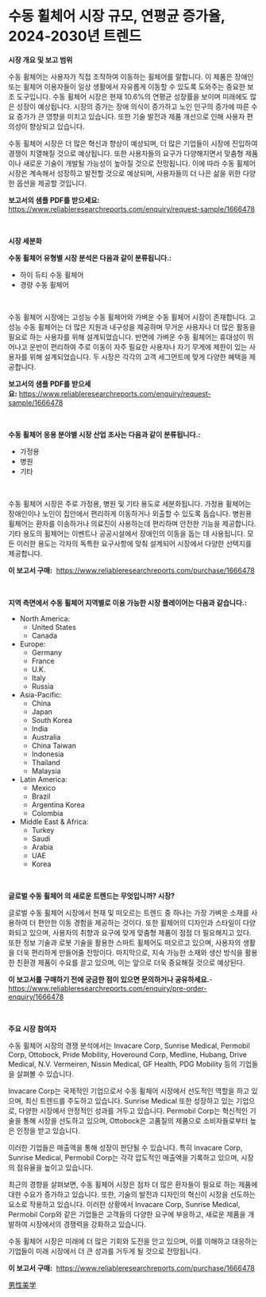 <p><h1>수동 휠체어 시장 규모, 연평균 증가율, 2024-2030년 트렌드</h1></p><p><strong>시장 개요 및 보고 범위</strong></p>
<p><p>수동 휠체어는 사용자가 직접 조작하여 이동하는 휠체어를 말합니다. 이 제품은 장애인 또는 휠체어 이용자들이 일상 생활에서 자유롭게 이동할 수 있도록 도와주는 중요한 보조 도구입니다. 수동 휠체어 시장은 현재 10.6%의 연평균 성장률을 보이며 미래에도 많은 성장이 예상됩니다. 시장의 증가는 장애 의식이 증가하고 노인 인구의 증가에 따른 수요 증가가 큰 영향을 미치고 있습니다. 또한 기술 발전과 제품 개선으로 인해 사용자 편의성이 향상되고 있습니다. </p><p>수동 휠체어 시장은 더 많은 혁신과 향상이 예상되며, 더 많은 기업들이 시장에 진입하여 경쟁이 치열해질 것으로 예상됩니다. 또한 사용자들의 요구가 다양해지면서 맞춤형 제품이나 새로운 기술이 개발될 가능성이 높아질 것으로 전망됩니다. 이에 따라 수동 휠체어 시장은 계속해서 성장하고 발전할 것으로 예상되며, 사용자들의 더 나은 삶을 위한 다양한 옵션을 제공할 것입니다.</p></p>
<p><strong>보고서의 샘플 PDF를 받으세요:</strong> <a href="https://www.reliableresearchreports.com/enquiry/request-sample/1666478">https://www.reliableresearchreports.com/enquiry/request-sample/1666478</a></p>
<p>&nbsp;</p>
<p><strong>시장 세분화</strong></p>
<p><strong>수동 휠체어 유형별 시장 분석은 다음과 같이 분류됩니다.:</strong></p>
<p><ul><li>하이 듀티 수동 휠체어</li><li>경량 수동 휠체어</li></ul></p>
<p>&nbsp;</p>
<p><p>수동 휠체어 시장에는 고성능 수동 휠체어와 가벼운 수동 휠체어 시장이 존재합니다. 고성능 수동 휠체어는 더 많은 지원과 내구성을 제공하며 무거운 사용자나 더 많은 활동을 필요로 하는 사용자를 위해 설계되었습니다. 반면에 가벼운 수동 휠체어는 휴대성이 뛰어나고 운반이 편리하여 주로 이동이 자주 필요한 사용자나 자기 무게에 제한이 있는 사용자를 위해 설계되었습니다. 두 시장은 각각의 고객 세그먼트에 맞게 다양한 혜택을 제공합니다.</p></p>
<p><strong>보고서의 샘플 PDF를 받으세요:</strong>&nbsp;<a href="https://www.reliableresearchreports.com/enquiry/request-sample/1666478">https://www.reliableresearchreports.com/enquiry/request-sample/1666478</a></p>
<p>&nbsp;</p>
<p><strong> 수동 휠체어 응용 분야별 시장 산업 조사는 다음과 같이 분류됩니다.:</strong></p>
<p><ul><li>가정용</li><li>병원</li><li>기타</li></ul></p>
<p>&nbsp;</p>
<p><p>수동 휠체어 시장은 주로 가정용, 병원 및 기타 용도로 세분화됩니다. 가정용 휠체어는 장애인이나 노인이 집안에서 편리하게 이동하거나 외출할 수 있도록 돕습니다. 병원용 휠체어는 환자를 이송하거나 의료진이 사용하는데 편리하며 안전한 기능을 제공합니다. 기타 용도의 휠체어는 이벤트나 공공시설에서 장애인의 이동을 돕는 데 사용됩니다. 모든 이러한 용도는 각자의 독특한 요구사항에 맞춰 설계되어 시장에서 다양한 선택지를 제공합니다.</p></p>
<p><strong>이 보고서 구매:</strong>&nbsp; <a href="https://www.reliableresearchreports.com/purchase/1666478">https://www.reliableresearchreports.com/purchase/1666478</a></p>
<p>&nbsp;</p>
<p><strong>지역 측면에서 수동 휠체어 지역별로 이용 가능한 시장 플레이어는 다음과 같습니다.:</strong></p>
<p><ul>
    <li>
        North America:
        <ul>
            <li>United States</li>
            <li>Canada</li>
        </ul>
    </li>
    <li>
        Europe:
        <ul>
            <li>Germany</li>
            <li>France</li>
            <li>U.K.</li>
            <li>Italy</li>
            <li>Russia</li>
        </ul>
    </li>
    <li>
        Asia-Pacific:
        <ul>
            <li>China</li>
            <li>Japan</li>
            <li>South Korea</li>
            <li>India</li>
            <li>Australia</li>
            <li>China Taiwan</li>
            <li>Indonesia</li>
            <li>Thailand</li>
            <li>Malaysia</li>
        </ul>
    </li>
    <li>
        Latin America:
        <ul>
            <li>Mexico</li>
            <li>Brazil</li>
            <li>Argentina Korea</li>
            <li>Colombia</li>
        </ul>
    </li>
    <li>
        Middle East & Africa:
        <ul>
            <li>Turkey</li>
            <li>Saudi</li>
            <li>Arabia</li>
            <li>UAE</li>
            <li>Korea</li>
        </ul>
    </li>
    </ul></p>
<p>&nbsp;</p>
<p><strong>글로벌 수동 휠체어 의 새로운 트렌드는 무엇입니까? 시장?</strong></p>
<p><p>글로벌 수동 휠체어 시장에서 현재 및 떠오르는 트렌드 중 하나는 가장 가벼운 소재를 사용하여 더 편안한 이동 경험을 제공하는 것이다. 또한 휠체어의 디자인과 스타일이 다양화되고 있으며, 사용자의 취향과 요구에 맞게 맞춤형 제품이 점점 더 필요해지고 있다. 또한 정보 기술과 로봇 기술을 활용한 스마트 휠체어도 떠오르고 있으며, 사용자의 생활을 더욱 편리하게 만들어줄 전망이다. 마지막으로, 지속 가능한 소재와 생산 방식을 활용한 친환경 제품이 수요를 끌고 있으며, 이는 앞으로 더욱 중요해질 것으로 예상된다.</p></p>
<p><strong>이 보고서를 구매하기 전에 궁금한 점이 있으면 문의하거나 공유하세요.</strong>- <a href="https://www.reliableresearchreports.com/enquiry/pre-order-enquiry/1666478">https://www.reliableresearchreports.com/enquiry/pre-order-enquiry/1666478</a></p>
<p>&nbsp;</p>
<p><strong>주요 시장 참여자</strong></p>
<p><p>수동 휠체어 시장의 경쟁 분석에서는 Invacare Corp, Sunrise Medical, Permobil Corp, Ottobock, Pride Mobility, Hoveround Corp, Medline, Hubang, Drive Medical, N.V. Vermeiren, Nissin Medical, GF Health, PDG Mobility 등의 기업들을 살펴볼 수 있습니다. </p><p>Invacare Corp는 국제적인 기업으로서 수동 휠체어 시장에서 선도적인 역할을 하고 있으며, 최신 트렌드를 주도하고 있습니다. Sunrise Medical 또한 성장하고 있는 기업으로, 다양한 시장에서 안정적인 성과를 거두고 있습니다. Permobil Corp는 혁신적인 기술을 통해 시장을 선도하고 있으며, Ottobock은 고품질의 제품으로 소비자들로부터 높은 인정을 받고 있습니다. </p><p>이러한 기업들은 매출액을 통해 성장이 판단될 수 있습니다. 특히 Invacare Corp, Sunrise Medical, Permobil Corp는 각각 압도적인 매출액을 기록하고 있으며, 시장의 점유율을 높이고 있습니다. </p><p>최근의 경향을 살펴보면, 수동 휠체어 시장은 점차 더 많은 환자들이 필요로 하는 제품에 대한 수요가 증가하고 있습니다. 또한, 기술의 발전과 디자인의 혁신이 시장을 선도하는 요소로 작용하고 있습니다. 이러한 상황에서 Invacare Corp, Sunrise Medical, Permobil Corp와 같은 기업들은 고객들의 다양한 요구에 부응하고, 새로운 제품을 개발하여 시장에서의 경쟁력을 강화하고 있습니다. </p><p>수동 휠체어 시장은 미래에 더 많은 기회와 도전을 안고 있으며, 이를 이해하고 대응하는 기업들이 미래 시장에서 더 큰 성과를 거두게 될 것으로 전망됩니다.</p></p>
<p><strong>이 보고서 구매:</strong>&nbsp;&nbsp;<a href="https://www.reliableresearchreports.com/purchase/1666478">https://www.reliableresearchreports.com/purchase/1666478</a></p>
<p><p><a href="https://github.com/SarahFahey88/Market-Research-Report-List-1/blob/main/755854615094.md">男性美学</a></p></p>

